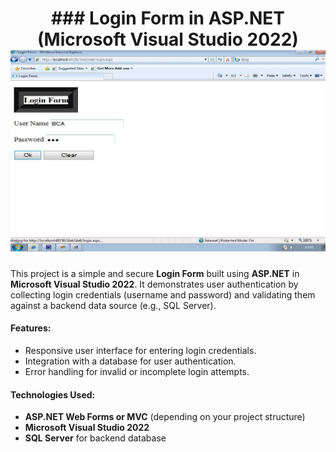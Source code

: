 <h1 align="center">### Login Form in ASP.NET (Microsoft Visual Studio 2022)

<img src="https://github.com/henockjoy/ASP.Net/blob/main/Login%20Form.png" alt="logo" target="/blank">
</h1>

This project is a simple and secure **Login Form** built using **ASP.NET** in **Microsoft Visual Studio 2022**. It demonstrates user authentication by collecting login credentials (username and password) and validating them against a backend data source (e.g., SQL Server). 

#### Features:
- Responsive user interface for entering login credentials.
- Integration with a database for user authentication.
- Error handling for invalid or incomplete login attempts.

#### Technologies Used:
- **ASP.NET Web Forms or MVC** (depending on your project structure)
- **Microsoft Visual Studio 2022**
- **SQL Server** for backend database
